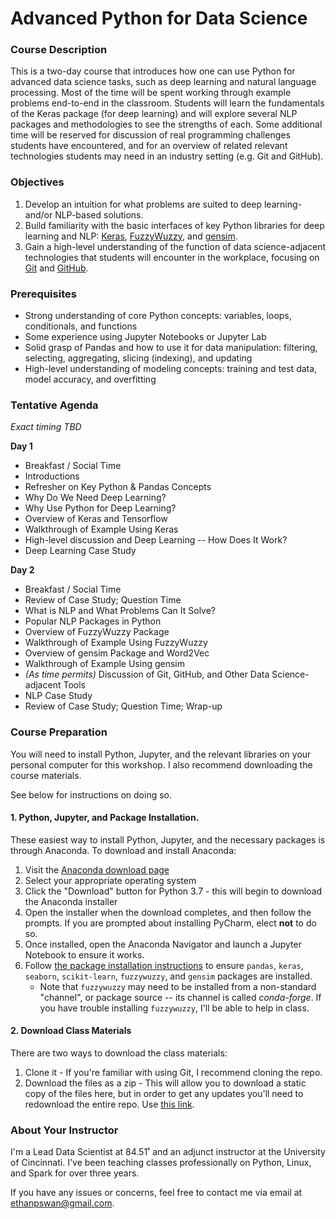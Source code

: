 # Advanced Python for Data Science

### Course Description

This is a two-day course that introduces how one can use Python for advanced data science tasks, such as deep learning and natural language processing.
Most of the time will be spent working through example problems end-to-end in the classroom.
Students will learn the fundamentals of the Keras package (for deep learning) and will explore several NLP packages and methodologies to see the strengths of each.
Some additional time will be reserved for discussion of real programming challenges students have encountered, and for an overview of related relevant technologies students may need in an industry setting (e.g. Git and GitHub).

### Objectives

1. Develop an intuition for what problems are suited to deep learning- and/or NLP-based solutions.
2. Build familiarity with the basic interfaces of key Python libraries for deep learning and NLP: [Keras](http://keras.io), [FuzzyWuzzy](https://github.com/seatgeek/fuzzywuzzy), and [gensim](https://radimrehurek.com/gensim/).
3. Gain a high-level understanding of the function of data science-adjacent technologies that students will encounter in the workplace, focusing on [Git](https://git-scm.com) and [GitHub](https://github.com).

### Prerequisites

- Strong understanding of core Python concepts: variables, loops, conditionals, and functions
- Some experience using Jupyter Notebooks or Jupyter Lab
- Solid grasp of Pandas and how to use it for data manipulation: filtering, selecting, aggregating, slicing (indexing), and updating
- High-level understanding of modeling concepts: training and test data, model accuracy, and overfitting

### Tentative Agenda
*Exact timing TBD*

**Day 1**
- Breakfast / Social Time
- Introductions
- Refresher on Key Python & Pandas Concepts
- Why Do We Need Deep Learning?
- Why Use Python for Deep Learning?
- Overview of Keras and Tensorflow
- Walkthrough of Example Using Keras
- High-level discussion and Deep Learning -- How Does It Work?
- Deep Learning Case Study

**Day 2**
- Breakfast / Social Time
- Review of Case Study; Question Time
- What is NLP and What Problems Can It Solve?
- Popular NLP Packages in Python
- Overview of FuzzyWuzzy Package
- Walkthrough of Example Using FuzzyWuzzy
- Overview of gensim Package and Word2Vec
- Walkthrough of Example Using gensim
- *(As time permits)* Discussion of Git, GitHub, and Other Data Science-adjacent Tools
- NLP Case Study
- Review of Case Study; Question Time; Wrap-up


### Course Preparation

You will need to install Python, Jupyter, and the relevant libraries on your personal computer for this workshop. I also recommend downloading the course materials.

See below for instructions on doing so.

#### 1. Python, Jupyter, and Package Installation.

These easiest way to install Python, Jupyter, and the necessary packages is through Anaconda. To download and install Anaconda:

1. Visit the [Anaconda download page](https://www.anaconda.com/distribution/)
2. Select your appropriate operating system
3. Click the "Download" button for Python 3.7 - this will begin to download the Anaconda installer
4. Open the installer when the download completes, and then follow the prompts. If you are prompted about installing PyCharm, elect **not** to do so.
5. Once installed, open the Anaconda Navigator and launch a Jupyter Notebook to ensure it works.
6. Follow [the package installation instructions](https://docs.anaconda.com/anaconda/navigator/tutorials/manage-packages/#installing-a-package) to ensure `pandas`, `keras`, `seaborn`, `scikit-learn`, `fuzzywuzzy`, and `gensim` packages are installed.
    - Note that `fuzzywuzzy` may need to be installed from a non-standard "channel", or package source -- its channel is called *conda-forge*. If you have trouble installing `fuzzywuzzy`, I'll be able to help in class.

#### 2. Download Class Materials

There are two ways to download the class materials:

1. Clone it - If you're familiar with using Git, I recommend cloning the repo.
2. Download the files as a zip - This will allow you to download a static copy of the files here, but in order to get any updates you'll need to redownload the entire repo. Use [this link](https://github.com/uc-python/advanced-python-datasci/archive/master.zip).

### About Your Instructor
I'm a Lead Data Scientist at 84.51˚ and an adjunct instructor at the University of Cincinnati.
I've been teaching classes professionally on Python, Linux, and Spark for over three years.

If you have any issues or concerns, feel free to contact me via email at [ethanpswan@gmail.com](mailto:ethanpswan@gmail.com).
